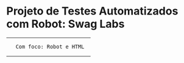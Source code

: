 ﻿# Projeto de Testes Automatizados com Robot: Swag Labs

<table>
<tr>
<td>
	
  
      Com foco: Robot e HTML 




</td>
</tr>
</table>
